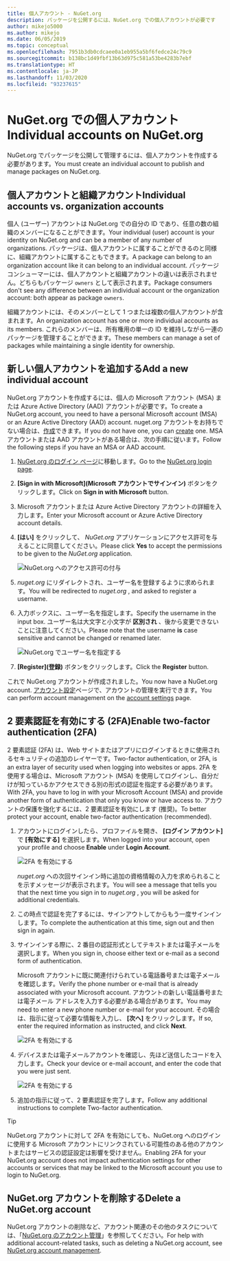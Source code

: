 ```yaml
---
title: 個人アカウント - NuGet.org
description: パッケージを公開するには、NuGet.org での個人アカウントが必要です
author: mikejo5000
ms.author: mikejo
ms.date: 06/05/2019
ms.topic: conceptual
ms.openlocfilehash: 7951b3db0cdcaee0a1eb955a5bf6fedce24c79c9
ms.sourcegitcommit: b138bc1d49fbf13b63d975c581a53be4283b7ebf
ms.translationtype: HT
ms.contentlocale: ja-JP
ms.lasthandoff: 11/03/2020
ms.locfileid: "93237615"
---
```

# <a name="individual-accounts-on-nugetorg"></a><span data-ttu-id="9fc6a-103">NuGet.org での個人アカウント</span><span class="sxs-lookup"><span data-stu-id="9fc6a-103">Individual accounts on NuGet.org</span></span>

<span data-ttu-id="9fc6a-104">NuGet.org でパッケージを公開して管理するには、個人アカウントを作成する必要があります。</span><span class="sxs-lookup"><span data-stu-id="9fc6a-104">You must create an individual account to publish and manage packages on NuGet.org.</span></span>

## <a name="individual-accounts-vs-organization-accounts"></a><span data-ttu-id="9fc6a-105">個人アカウントと組織アカウント</span><span class="sxs-lookup"><span data-stu-id="9fc6a-105">Individual accounts vs. organization accounts</span></span>

<span data-ttu-id="9fc6a-106">個人 (ユーザー) アカウントは NuGet.org での自分の ID であり、任意の数の組織のメンバーになることができます。</span><span class="sxs-lookup"><span data-stu-id="9fc6a-106">Your individual (user) account is your identity on NuGet.org and can be a member of any number of organizations.</span></span> <span data-ttu-id="9fc6a-107">パッケージは、個人アカウントに属することができるのと同様に、組織アカウントに属することもできます。</span><span class="sxs-lookup"><span data-stu-id="9fc6a-107">A package can belong to an organization account like it can belong to an individual account.</span></span> <span data-ttu-id="9fc6a-108">パッケージ コンシューマーには、個人アカウントと組織アカウントの違いは表示されません。どちらもパッケージ `owners` として表示されます。</span><span class="sxs-lookup"><span data-stu-id="9fc6a-108">Package consumers don't see any difference between an individual account or the organization account: both appear as package `owners`.</span></span>

<span data-ttu-id="9fc6a-109">組織アカウントには、そのメンバーとして 1 つまたは複数の個人アカウントが含まれます。</span><span class="sxs-lookup"><span data-stu-id="9fc6a-109">An organization account has one or more individual accounts as its members.</span></span> <span data-ttu-id="9fc6a-110">これらのメンバーは、所有権用の単一の ID を維持しながら一連のパッケージを管理することができます。</span><span class="sxs-lookup"><span data-stu-id="9fc6a-110">These members can manage a set of packages while maintaining a single identity for ownership.</span></span>

## <a name="add-a-new-individual-account"></a><span data-ttu-id="9fc6a-111">新しい個人アカウントを追加する</span><span class="sxs-lookup"><span data-stu-id="9fc6a-111">Add a new individual account</span></span>

<span data-ttu-id="9fc6a-112">NuGet.org アカウントを作成するには、個人の Microsoft アカウント (MSA) または Azure Active Directory (AAD) アカウントが必要です。</span><span class="sxs-lookup"><span data-stu-id="9fc6a-112">To create a NuGet.org account, you need to have a personal Microsoft account (MSA) or an Azure Active Directory (AAD) account.</span></span> <span data-ttu-id="9fc6a-113">nuget.org アカウントをお持ちでない場合は、[作成](https://signup.live.com)できます。</span><span class="sxs-lookup"><span data-stu-id="9fc6a-113">If you do not have one, you can [create](https://signup.live.com) one.</span></span> <span data-ttu-id="9fc6a-114">MSA アカウントまたは AAD アカウントがある場合は、次の手順に従います。</span><span class="sxs-lookup"><span data-stu-id="9fc6a-114">Follow the following steps if you have an MSA or AAD account.</span></span>

1. <span data-ttu-id="9fc6a-115">[NuGet.org のログイン ページ](https://www.nuget.org/users/account/LogOn)に移動します。</span><span class="sxs-lookup"><span data-stu-id="9fc6a-115">Go to the [NuGet.org login page](https://www.nuget.org/users/account/LogOn).</span></span>

1. <span data-ttu-id="9fc6a-116">**[Sign in with Microsoft]\(Microsoft アカウントでサインイン\)** ボタンをクリックします。</span><span class="sxs-lookup"><span data-stu-id="9fc6a-116">Click on **Sign in with Microsoft** button.</span></span>

1. <span data-ttu-id="9fc6a-117">Microsoft アカウントまたは Azure Active Directory アカウントの詳細を入力します。</span><span class="sxs-lookup"><span data-stu-id="9fc6a-117">Enter your Microsoft account or Azure Active Directory account details.</span></span>

1. <span data-ttu-id="9fc6a-118">**[はい]** をクリックして、 *NuGet.org* アプリケーションにアクセス許可を与えることに同意してください。</span><span class="sxs-lookup"><span data-stu-id="9fc6a-118">Please click **Yes** to accept the permissions to be given to the *NuGet.org* application.</span></span>

   ![NuGet.org へのアクセス許可の付与](media/nuget-org-permissions.png)

1. <span data-ttu-id="9fc6a-120">*nuget.org* にリダイレクトされ、ユーザー名を登録するように求められます。</span><span class="sxs-lookup"><span data-stu-id="9fc6a-120">You will be redirected to *nuget.org* , and asked to register a username.</span></span>

1. <span data-ttu-id="9fc6a-121">入力ボックスに、ユーザー名を指定します。</span><span class="sxs-lookup"><span data-stu-id="9fc6a-121">Specify the username in the input box.</span></span> <span data-ttu-id="9fc6a-122">ユーザー名は大文字と小文字が **区別され** 、後から変更できないことに注意してください。</span><span class="sxs-lookup"><span data-stu-id="9fc6a-122">Please note that the username **is** case sensitive and cannot be changed or renamed later.</span></span>

   ![NuGet.org でユーザー名を指定する](media/nuget-org-register.png) 

1. <span data-ttu-id="9fc6a-124">**[Register]\(登録\)** ボタンをクリックします。</span><span class="sxs-lookup"><span data-stu-id="9fc6a-124">Click the **Register** button.</span></span>

<span data-ttu-id="9fc6a-125">これで NuGet.org アカウントが作成されました。</span><span class="sxs-lookup"><span data-stu-id="9fc6a-125">You now have a NuGet.org account.</span></span> <span data-ttu-id="9fc6a-126">[アカウント設定](https://www.nuget.org/account)ページで、アカウントの管理を実行できます。</span><span class="sxs-lookup"><span data-stu-id="9fc6a-126">You can perform account management on the [account settings](https://www.nuget.org/account) page.</span></span>

## <a name="enable-two-factor-authentication-2fa"></a><span data-ttu-id="9fc6a-127">2 要素認証を有効にする (2FA)</span><span class="sxs-lookup"><span data-stu-id="9fc6a-127">Enable two-factor authentication (2FA)</span></span>

<span data-ttu-id="9fc6a-128">2 要素認証 (2FA) は、Web サイトまたはアプリにログインするときに使用されるセキュリティの追加のレイヤーです。</span><span class="sxs-lookup"><span data-stu-id="9fc6a-128">Two-factor authentication, or 2FA, is an extra layer of security used when logging into websites or apps.</span></span> <span data-ttu-id="9fc6a-129">2FA を使用する場合は、Microsoft アカウント (MSA) を使用してログインし、自分だけが知っているかアクセスできる別の形式の認証を指定する必要があります。</span><span class="sxs-lookup"><span data-stu-id="9fc6a-129">With 2FA, you have to log in with your Microsoft Account (MSA) and provide another form of authentication that only you know or have access to.</span></span> <span data-ttu-id="9fc6a-130">アカウントの保護を強化するには、2 要素認証を有効にします (推奨)。</span><span class="sxs-lookup"><span data-stu-id="9fc6a-130">To better protect your account, enable two-factor authentication (recommended).</span></span>

1. <span data-ttu-id="9fc6a-131">アカウントにログインしたら、プロファイルを開き、 **[ログイン アカウント]** で **[有効にする]** を選択します。</span><span class="sxs-lookup"><span data-stu-id="9fc6a-131">When logged into your account, open your profile and choose **Enable** under **Login Account**.</span></span>

   ![2FA を有効にする](media/nuget-org-register-2fa.png)

   <span data-ttu-id="9fc6a-133">*nuget.org* への次回サインイン時に追加の資格情報の入力を求められることを示すメッセージが表示されます。</span><span class="sxs-lookup"><span data-stu-id="9fc6a-133">You will see a message that tells you that the next time you sign in to *nuget.org* , you will be asked for additional credentials.</span></span>

2. <span data-ttu-id="9fc6a-134">この時点で認証を完了するには、サインアウトしてからもう一度サインインします。</span><span class="sxs-lookup"><span data-stu-id="9fc6a-134">To complete the authentication at this time, sign out and then sign in again.</span></span>

3. <span data-ttu-id="9fc6a-135">サインインする際に、2 番目の認証形式としてテキストまたは電子メールを選択します。</span><span class="sxs-lookup"><span data-stu-id="9fc6a-135">When you sign in, choose either text or e-mail as a second form of authentication.</span></span>

   <span data-ttu-id="9fc6a-136">Microsoft アカウントに既に関連付けられている電話番号または電子メールを確認します。</span><span class="sxs-lookup"><span data-stu-id="9fc6a-136">Verify the phone number or e-mail that is already associated with your Microsoft account.</span></span> <span data-ttu-id="9fc6a-137">アカウントの新しい電話番号または電子メール アドレスを入力する必要がある場合があります。</span><span class="sxs-lookup"><span data-stu-id="9fc6a-137">You may need to enter a new phone number or e-mail for your account.</span></span> <span data-ttu-id="9fc6a-138">その場合は、指示に従って必要な情報を入力し、 **[次へ]** をクリックします。</span><span class="sxs-lookup"><span data-stu-id="9fc6a-138">If so, enter the required information as instructed, and click **Next**.</span></span>

   ![2FA を有効にする](media/nuget-org-sign-in-2fa.png)

4. <span data-ttu-id="9fc6a-140">デバイスまたは電子メールアカウントを確認し、先ほど送信したコードを入力します。</span><span class="sxs-lookup"><span data-stu-id="9fc6a-140">Check your device or e-mail account, and enter the code that you were just sent.</span></span>

   ![2FA を有効にする](media/nuget-org-enter-code-2fa.png)

5. <span data-ttu-id="9fc6a-142">追加の指示に従って、2 要素認証を完了します。</span><span class="sxs-lookup"><span data-stu-id="9fc6a-142">Follow any additional instructions to complete Two-factor authentication.</span></span>

> [!Tip]
> <span data-ttu-id="9fc6a-143">NuGet.org アカウントに対して 2FA を有効にしても、NuGet.org へのログインに使用する Microsoft アカウントにリンクされている可能性のある他のアカウントまたはサービスの認証設定は影響を受けません。</span><span class="sxs-lookup"><span data-stu-id="9fc6a-143">Enabling 2FA for your NuGet.org account does not impact authentication settings for other accounts or services that may be linked to the Microsoft account you use to login to NuGet.org.</span></span>

## <a name="delete-a-nugetorg-account"></a><span data-ttu-id="9fc6a-144">NuGet.org アカウントを削除する</span><span class="sxs-lookup"><span data-stu-id="9fc6a-144">Delete a NuGet.org account</span></span>

<span data-ttu-id="9fc6a-145">NuGet.org アカウントの削除など、アカウント関連のその他のタスクについては、「[NuGet.org のアカウント管理](nuget-org-faq.md#nugetorg-account-management)」を参照してください。</span><span class="sxs-lookup"><span data-stu-id="9fc6a-145">For help with additional account-related tasks, such as deleting a NuGet.org account, see [NuGet.org account management](nuget-org-faq.md#nugetorg-account-management).</span></span>
